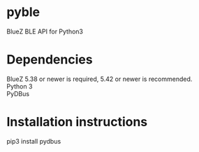 # pyble
BlueZ BLE API for Python3

# Dependencies
BlueZ 5.38 or newer is required, 5.42 or newer is recommended.  
Python 3  
PyDBus  

# Installation instructions
pip3 install pydbus
